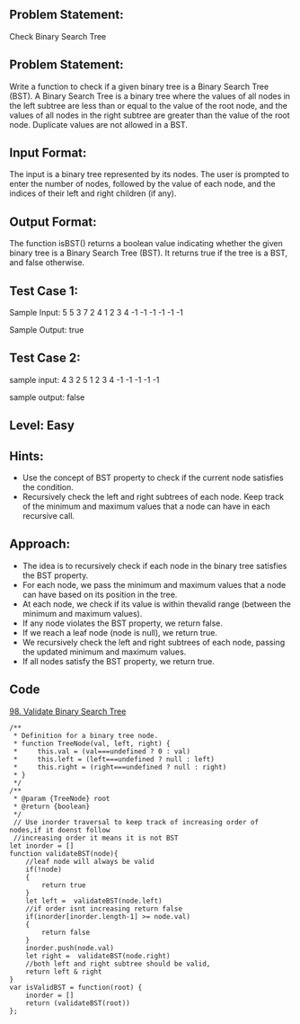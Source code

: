 ## Problem Statement:
Check Binary Search Tree

## Problem Statement:
Write a function to check if a given binary tree is a Binary Search Tree (BST). A Binary Search Tree is a binary tree where the values of all nodes in the left subtree are less than or equal to the value of the root node, and the values of all nodes in the right subtree are greater than the value of the root node. Duplicate values are not allowed in a BST.


## Input Format:
The input is a binary tree represented by its nodes. The user is prompted to enter the number of nodes, followed by the value of each node, and the indices of their left and right children (if any).

## Output Format:
The function isBST() returns a boolean value indicating whether the given binary tree is a Binary Search Tree (BST). It returns true if the tree is a BST, and false otherwise.

## Test Case 1:
Sample Input:
5
5
3
7
2
4
1
2
3
4
-1
-1
-1
-1
-1
-1

Sample Output:
true

## Test Case 2:
sample input: 
4
3
2
5
1
2
3
4
-1
-1
-1
-1
-1

sample output:
false


## Level: Easy

## Hints:
- Use the concept of BST property to check if the current node satisfies the condition.
- Recursively check the left and right subtrees of each node.
Keep track of the minimum and maximum values that a node can have in each recursive call.

## Approach:
- The idea is to recursively check if each node in the binary tree satisfies the BST property.
- For each node, we pass the minimum and maximum values that a node can have based on its position in the tree.
- At each node, we check if its value is within thevalid range (between the minimum and maximum values).
- If any node violates the BST property, we return false.
- If we reach a leaf node (node is null), we return true.
- We recursively check the left and right subtrees of each node, passing the updated minimum and maximum values.
- If all nodes satisfy the BST property, we return true.


## Code
[98. Validate Binary Search Tree](https://leetcode.com/problems/validate-binary-search-tree/submissions/1001632157/)
```
/**
 * Definition for a binary tree node.
 * function TreeNode(val, left, right) {
 *     this.val = (val===undefined ? 0 : val)
 *     this.left = (left===undefined ? null : left)
 *     this.right = (right===undefined ? null : right)
 * }
 */
/**
 * @param {TreeNode} root
 * @return {boolean}
 */
 // Use inorder traversal to keep track of increasing order of nodes,if it doenst follow
 //increasing order it means it is not BST
let inorder = []
function validateBST(node){
    //leaf node will always be valid
    if(!node)
    {
        return true
    }
    let left =  validateBST(node.left)
    //if order isnt increasing return false
    if(inorder[inorder.length-1] >= node.val)
    {
        return false
    }
    inorder.push(node.val)
    let right =  validateBST(node.right)
    //both left and right subtree should be valid, 
    return left & right
}
var isValidBST = function(root) {
    inorder = []
    return (validateBST(root))
};
```
